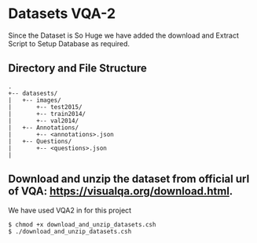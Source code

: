 # Datasets VQA-2

Since the Dataset is So Huge we have added the download and Extract Script to Setup Database as required.

## Directory and File Structure
```
.
+-- datasests/
|   +-- images/
|       +-- test2015/
|       +-- train2014/
|		+-- val2014/
|   +-- Annotations/
|		+-- <annotations>.json
| 	+-- Questions/
|       +-- <questions>.json
|   
```

## Download and unzip the dataset from official url of VQA: https://visualqa.org/download.html.
We have used VQA2 in for this project
```bash
$ chmod +x download_and_unzip_datasets.csh
$ ./download_and_unzip_datasets.csh
```
